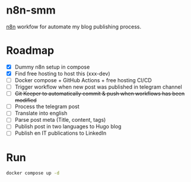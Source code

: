 # n8n-smm
[n8n](https://github.com/n8n-io/n8n) workfow for automate my blog publishing process.

# Roadmap
- [x] Dummy n8n setup in compose
- [x] Find free hosting to host this (xxx-dev)
- [ ] Docker compose + GitHub Actions + free hosting CI/CD 
- [ ] Trigger workflow when new post was published in telegram channel
- [ ] ~~Git Keeper to automatically commit & push when workflows has been modified~~
- [ ] Process the telegram post
- [ ] Translate into english
- [ ] Parse post meta (Title, content, tags)
- [ ] Publish post in two languages to Hugo blog
- [ ] Publish en IT publications to LinkedIn

# Run

```bash
docker compose up -d
```